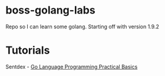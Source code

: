 # boss-golang-labs
Repo so I can learn some golang. Starting off with version 1.9.2

# Tutorials
Sentdex - [Go Language Programming Practical Basics](https://www.youtube.com/watch?v=-PATP8IZq5A&list=PLQVvvaa0QuDeF3hP0wQoSxpkqgRcgxMqX&index=11)
